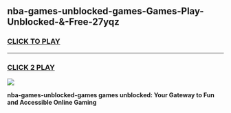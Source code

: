 
## nba-games-unblocked-games-Games-Play-Unblocked-&-Free-27yqz
<h3>
<a href="https://premium76.site?title=nba-games-unblocked-games&ref=24A">CLICK TO PLAY</a></h3>
<hr>

<h3>
<a href="https://premium76.site?title=nba-games-unblocked-games&ref=24A">CLICK 2 PLAY</a>
  
</h3>

<a href="https://premium76.site?title=nba-games-unblocked-games&ref=24A"><img src="https://clearcache.store/games.png"></a>


**nba-games-unblocked-games games unblocked: Your Gateway to Fun and Accessible Online Gaming**
